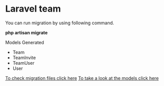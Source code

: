 # Laravel team 


You can run migration by using following command.

**php artisan migrate**

Models Generated 

 - Team 
 - TeamInvite 
 - TeamUser 
 - User


 [To check migration files click here](https://github.com/SurajAdsul/laravel-team/tree/master/database/migrations)
[To take a look at the models click here](https://github.com/SurajAdsul/laravel-team/tree/master/app)
